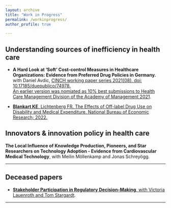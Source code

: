 ```yaml
---
layout: archive
title: "Work in Progress"
permalink: /workinprogress/
author_profile: true

---
```


## Understanding sources of inefficiency in health care

- **A Hard Look at ‘Soft’ Cost‐control Measures in Healthcare Organizations: Evidence from Preferred Drug Policies in Germany.** with Daniel Avdic, [CINCH working paper series 2021(08). doi: 10.17185/duepublico/74978.](https://duepublico2.uni-due.dereceive/duepublico_mods_00074978)  
  [An earlier version was nomiated as 10% best submissions to Health Care Management Division of the Academy of Management 2021](https://ideas.repec.org/p/ajt/wcinch/74978.html).
  
- [**Blankart KE**, Lichtenberg FR. The Effects of Off-label Drug Use on Disability and Medical Expenditure. National Bureau of Economic Research; 2022.](https://www.nber.org/papers/w30440)


## Innovators & innovation policy in health care

**The Local Influence of Knowledge Production, Pioneers, and Star Researchers on Technology Adoption - Evidence from Cardiovascular Medical Technology**, with Meilin Möllenkamp and Jonas Schreyögg.


- - -


<!--## Regulation and market design of pharmaceutical and biotechnological markets-->




## Deceased papers

- [**Stakeholder Participation in Regulatory Decision-Making**, with Victoria Lauenroth and Tom Stargardt](https://journals.aom.org/doi/10.5465/AMBPP.2018.11748abstract).


- - -



